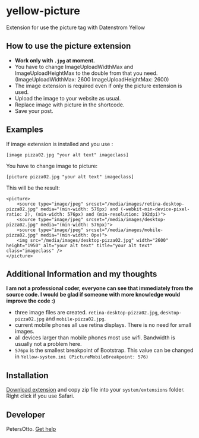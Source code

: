 # yellow-picture
Extension for use the picture tag with Datenstrom Yellow

## How to use the picture extension

* **Work only with `.jpg` at moment.**
* You have to change ImageUploadWidthMax and ImageUploadHeightMax to the double from that you need. (ImageUploadWidthMax: 2600 ImageUploadHeightMax: 2600)
* The image extension is required even if only the picture extension is used.
* Upload the image to your website as usual.
* Replace image with picture in the shortcode.
* Save your post.

## Examples

If image extension is installed and you use :

    [image pizza02.jpg "your alt text" imageclass]

You have to change image to picture:

    [picture pizza02.jpg "your alt text" imageclass]

    
This will be the result:
    
    <picture>
        <source type="image/jpeg" srcset="/media/images/retina-desktop-pizza02.jpg" media="(min-width: 576px) and (-webkit-min-device-pixel-ratio: 2), (min-width: 576px) and (min-resolution: 192dpi)">
        <source type="image/jpeg" srcset="/media/images/desktop-pizza02.jpg" media="(min-width: 576px)">
        <source type="image/jpeg" srcset="/media/images/mobile-pizza02.jpg" media="(min-width: 0px)">
        <img src="/media/images/desktop-pizza02.jpg" width="2600" height="1950" alt="your alt text" title="your alt text" class="imageclass" />
    </picture>
  
## Additional Information and my thoughts

**I am not a professional coder, everyone can see that immediately from the source code. I would be glad if someone with more knowledge would improve the code :)**

* three image files are created. `retina-desktop-pizza02.jpg`, `desktop-pizza02.jpg` and `mobile-pizza02.jpg`.
* current mobile phones all use retina displays. There is no need for small images.
* all devices larger than mobile phones most use wifi. Bandwidth is usually not a problem here.
* `576px` is the smallest breakpoint of Bootstrap. This value can be changed in `Yellow-system.ini (PictureMobileBreakpoint: 576)`


## Installation

[Download extension](https://github.com/PetersOtto/yellow-picture/archive/refs/heads/main.zip) and copy zip file into your `system/extensions` folder. Right click if you use Safari.

## Developer

PetersOtto. [Get help](https://datenstrom.se/yellow/help/)
